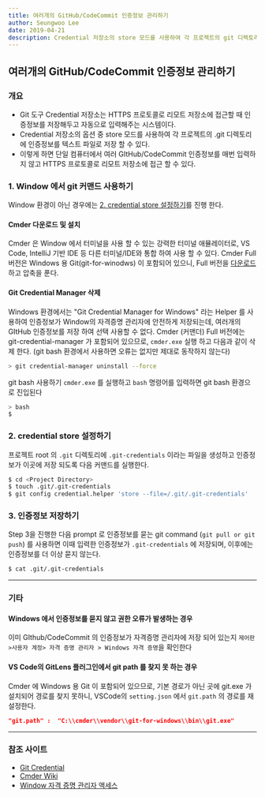 ```yaml
---
title: 여러개의 GitHub/CodeCommit 인증정보 관리하기
author: Seungwoo Lee
date: 2019-04-21
description: Credential 저장소의 store 모드를 사용하여 각 프로젝트의 git 디렉토리에 인증정보를 저장하면 단일 컴퓨터에서 여러 GitHub/CodeCommit 인증정보를 매번 입력하지 않고 HTTPS 프로토콜로 리모트 저장소에 접근 할 수 있다. 
---
```


여러개의 GitHub/CodeCommit 인증정보 관리하기
------------------------------------------

### 개요
* Git 도구 Credential 저장소는 HTTPS 프로토콜로 리모트 저장소에 접근할 때 인증정보를 저장해두고 자동으로 입력해주는 시스템이다.
* Credential 저장소의 옵션 중 store 모드를 사용하여 각 프로젝트의 .git 디렉토리에 인증정보를 텍스트 파일로 저장 할 수 있다. 
* 이렇게 하면 단일 컴퓨터에서 여러 GItHub/CodeCommit 인증정보를 매번 입력하지 않고 HTTPS 프로토콜로 리모트 저장소에 접근 할 수 있다. 

### 1. Window 에서 git 커맨드 사용하기  
	
Window 환경이 아닌 경우에는 [2. credential store 설정하기](how-to-git-mulitple-account.html#_2-credential-store-설정하기)를 진행 한다.

#### Cmder 다운로드 및 설치
Cmder 은 Window 에서 터미널을 사용 할 수 있는 강력한 터미널 애뮬레이터로, VS Code, IntelliJ 기반 IDE 등 다른 터미널/IDE와 통합 하여 사용 할 수 있다. Cmder Full 버전은 Windows 용 Git(git-for-winodws) 이 포함되어 있으니, Full 버전을 [다운로드](https://cmder.net/) 하고 압축을 푼다. 

#### Git Credential Manager 삭제  
Windows 환경에서는 "Git Credential Manager for Windows" 라는 Helper 를 사용하여 인증정보가 Window의 자격증명 관리자에 안전하게 저장되는데, 여러개의 GItHub 인증정보를 저장 하여 선택 사용할 수 없다.  Cmder (커맨더) Full 버전에는 git-credential-manager 가 포함되어 있으므로, `cmder.exe` 실행 하고 다음과 같이 삭제 한다. (git bash 환경에서 사용하면 오류는 없지만 제대로 동작하지 않는다)

```bash
> git credential-manager uninstall --force
```

git bash 사용하기 
`cmder.exe` 를 실행하고 `bash` 명령어를 입력하면 git bash 환경으로 진입된다 
```bash
> bash
$ 
```

### 2. credential store 설정하기    
프로젝트 root 의 `.git` 디렉토리에 `.git-credentials` 이라는 파일을 생성하고 인증정보가 이곳에 저장 되도록 다음 커맨드를 실행한다.
 
```bash
$ cd <Project Directory> 
$ touch .git/.git-credentials
$ git config credential.helper 'store --file=/.git/.git-credentials' 
```

### 3. 인증정보 저장하기  
Step 3을 진행한 다음 prompt 로 인증정보를 묻는 git command (`git pull or git push`) 를 사용하면 이때 입력한 인증정보가 `.git-credentials` 에 저장되며, 이후에는 인증정보를 더 이상 묻지 않는다.
 
```bash
$ cat .git/.git-credentials
```


--------------------------------------------------------------

### 기타

#### Windows 에서 인증정보를 묻지 않고 권한 오류가 발생하는 경우 
이미 GIthub/CodeCommit 의 인증정보가 자격증명 관리자에 저장 되어 있는지 `제어판>사용자 계정> 자격 증명 관리자 > Windows 자격 증명`을 확인한다 

#### VS Code의 GitLens 플러그인에서 git path 를 찾지 못 하는 경우
Cmder 에 Windows 용 Git 이 포함되어 있으므로, 기본 경로가 아닌 곳에 git.exe 가 설치되어 경로를 찾지 못하니, VSCode의  `setting.json` 에서 `git.path` 의 경로를 재설정한다.

```json
"git.path" :  "C:\\cmder\\vendor\\git-for-windows\\bin\\git.exe"
```

--------------------------------------------------------------

### 참조 사이트
* [Git Credential](https://git-scm.com/book/ko/v2/Git-도구-Credential-저장소)
* [Cmder Wiki](https://github.com/cmderdev/cmder/wiki)
* [Window 자격 증명 관리자 액세스](https://support.microsoft.com/ko-kr/help/4026814/windows-accessing-credential-manager)
